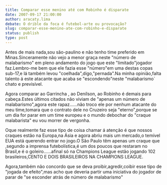 ```yaml
---
title: Comparar esse menino até com Robinho é disparate
date: 2007-09-17 21:00:00
author: aracaty.lima
debate: O drible da foca é futebol-arte ou provocação?
slug: comparar-esse-menino-ate-com-robinho-e-disparate
status: publish 
type: post
---
```


Antes de mais nada,sou são-paulino e não tenho time preferido em Minas.Sinceramente não vejo a menor graça neste "número de malabarismo" em pleno andamento do jogo que este "limitado"jogador faz.Lembro-me bem que ele fazia esse "número"em uma destas copas sub-17,e lá também levou "coelhada",digo,"pernada".Na minha opinião,falta talento á este atacante que acaba se "escondendo"neste "malabarismo´ chato e previsível.  

Agora comparar ao Garrincha , ao Denílson, ao Robinho é demais para cabeça.Estes últimos citados não viviam de "apenas um número de malabarismo",agora este rapaz......não troco ele por nenhum atacante do meu time,tomara que o contrato dele no Cruzeiro seja "eterno",porque se um dia for parar em um time europeu e o mundo debochar do "craque malabarista" eu vou morrer de vergonha.  

Oque realmente faz esse tipo de coisa chamar á atenção é que nossos craques estão na Europa,na Ásia e agora abriu mais um mercado,o temível EUA está querendo entrar no jogo.O São Paulo têm apenas um craque que ,segundo a imprensa futebolística,é um dos poucos que restaram no Brasil,e é o goleiro......afinal só na Champions League estão jogando 102 brasileiros,CENTO E DOIS BRASILEIROS NA CHAMPIONS LEAGUE.  

Agora,também não concordo que se deva proibir,agredir,coibir esse tipo de "jogada de efeito",mas acho que deveria partir uma iniciativa do jogador de parar de "se esconder atrás de número de malabarismo"
